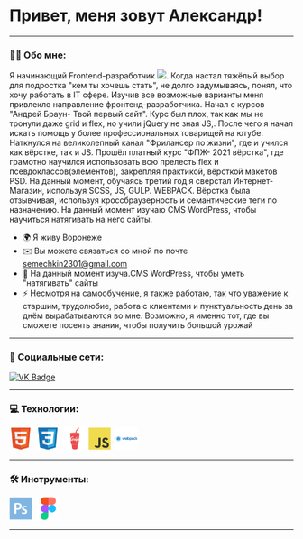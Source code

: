 
# Привет, меня зовут Александр!

---


### :man_technologist: Обо мне:

Я начинающий Frontend-разработчик <img src="https://media.giphy.com/media/WUlplcMpOCEmTGBtBW/giphy.gif" width="30px">. Когда настал тяжёлый выбор для подростка "кем ты хочешь стать", не долго задумываясь, понял, что хочу работать в IT сфере.
Изучив все возможные варианты меня привлекло направление фронтенд-разработчика. Начал с курсов "Андрей Браун- Твой первый сайт". Курс был плох, так как мы не тронули даже grid и flex, но учили jQuery не зная JS,. После чего я начал искать помощь у более профессиональных товарищей на ютубе. Наткнулся на великолепный канал "Фрилансер по жизни", где и учился как вёрстке, так и JS. Прошёл платный курс "ФПЖ- 2021 вёрстка", где грамотно научился использовать всю прелесть flex и псевдоклассов(элементов), закрепляя практикой, вёрсткой макетов PSD. На данный момент, обучаясь третий год я сверстал Интернет-Магазин, используя SCSS, JS, GULP. WEBPACK. Вёрстка была отзывчивая, используя кроссбраузерность и семантические теги по назначению. На данный момент изучаю CMS WordPress, чтобы научиться натягивать на него сайты.


* 🌍 Я живу Воронеже
* ✉️ Вы можете связаться со мной по почте [semechkin2301@gmail.com](mailto:semechkin2301@gmail.com)
* 🧠 На данный момент изуча.CMS WordPress, чтобы уметь "натягивать" сайты
* ⚡ Несмотря на самообучение, я также работаю, так что уважение к старшим, трудолюбие, работа с клиентами и пунктуальность день за днём вырабатываются во мне. Возможно, я именно тот, где вы сможете посеять знания, чтобы получить большой урожай


---

### 🤝 Социальные сети:

  <div id="badges">
    <a href="https://vk.com/sechenykh2301" target="_blank">
      <img src="https://cdn-icons-png.flaticon.com/512/145/145813.png" width="40" height="40" alt="VK Badge"/>
    </a>
  </div>

---

### 💻 Технологии:

<div>
  <img src="https://github.com/devicons/devicon/blob/master/icons/html5/html5-original.svg" title="html5" alt="html5" width="40" height="40"/>&nbsp
  <img src="https://github.com/devicons/devicon/blob/master/icons/css3/css3-original.svg" title="css" alt="css" width="40" height="40"/>&nbsp
   <img src="https://raw.githubusercontent.com/devicons/devicon/master/icons/gulp/gulp-plain.svg" alt="gulp" width="40" height="40"/>
  <img src="https://github.com/devicons/devicon/blob/master/icons/javascript/javascript-original.svg" title="javascript" alt="javascript" width="40" height="40"/>&nbsp
   <img src="https://raw.githubusercontent.com/devicons/devicon/d00d0969292a6569d45b06d3f350f463a0107b0d/icons/webpack/webpack-original-wordmark.svg" alt="webpack" width="40" height="40"/>
</div>

---

### 🛠 Инструменты:

<div>
  <img src="https://github.com/devicons/devicon/blob/master/icons/photoshop/photoshop-plain.svg" title="photoshop" alt="photoshop" width="40" height="40"/>&nbsp;
  <img src="https://github.com/devicons/devicon/blob/master/icons/figma/figma-original.svg" title="figma" alt="figma" width="40" height="40"/>&nbsp;
</div>

---

